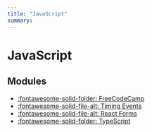 ```yaml
---
title: "JavaScript"
summary:
---
```


JavaScript
===

Modules
---

- [:fontawesome-solid-folder: FreeCodeCamp](freecodecamp/index.md)
- [:fontawesome-solid-file-alt: Timing Events](./timing_events.md)
- [:fontawesome-solid-file-alt: React Forms](./react_forms.md)
- [:fontawesome-solid-folder: TypeScript](./typescript/index.md)

